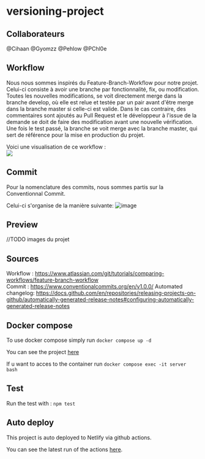 # versioning-project
## Collaborateurs
@Cihaan
@Gyomzz
@Pehlow
@PChl0e

## Workflow
Nous nous sommes inspirés du Feature-Branch-Workflow pour notre projet.
Celui-ci consiste à avoir une branche par fonctionnalité, fix, ou modification. Toutes les nouvelles modifications, se voit directement merge dans la branche develop, où elle est relue et testée par un pair avant d'être merge dans la branche master si celle-ci est valide. Dans le cas contraire, des commentaires sont ajoutés au Pull Request et le développeur à l'issue de la demande se doit de faire des modification avant une nouvelle vérification. Une fois le test passé, la branche se voit merge avec la branche master, qui sert de référence pour la mise en production du projet.

Voici une visualisation de ce workflow :  
<img src='https://images-ext-2.discordapp.net/external/gDtOMNdBtmYUtWUrwz2X51BnEEw-xcr5jTYxr8HKeiA/https/nvie.com/img/git-model%402x.png?width=462&height=613' />

## Commit
Pour la nomenclature des commits, nous sommes partis sur la Conventionnal Commit.

Celui-ci s'organise de la manière suivante:
![image](https://user-images.githubusercontent.com/80070465/198224157-e0509863-037c-4bb2-bdff-c40560dee81c.png)

## Preview
//TODO images du projet


## Sources
Workflow : https://www.atlassian.com/git/tutorials/comparing-workflows/feature-branch-workflow  
Commit : https://www.conventionalcommits.org/en/v1.0.0/
Automated changelog: https://docs.github.com/en/repositories/releasing-projects-on-github/automatically-generated-release-notes#configuring-automatically-generated-release-notes

## Docker compose

To use docker compose simply run ```docker compose up -d```

You can see the project [here](http://localhost:8080/)

If u want to acces to the container run ```docker compose exec -it server bash``` 

## Test 
Run the test with : ``` npm test ```


## Auto deploy

This project is auto deployed to Netlify via github actions.

You can see the latest run of the actions [here](https://github.com/Cihaan/versioning-project/actions).
